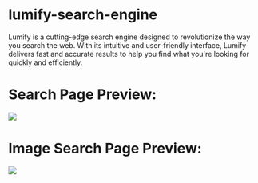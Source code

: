 # lumify-search-engine
Lumify is a cutting-edge search engine designed to revolutionize the way you search the web. With its intuitive and user-friendly interface, Lumify delivers fast and accurate results to help you find what you're looking for quickly and efficiently. 

# Search Page Preview: 

<img src="https://user-images.githubusercontent.com/69071769/224462773-f545e575-05bd-48fd-9d8b-fc69a555de1b.png" />


# Image Search Page Preview:

<img src="https://user-images.githubusercontent.com/69071769/224464081-de5e5059-826a-4a57-a1a2-babb7323ae95.png" />
